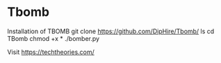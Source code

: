 # Tbomb

Installation of TBOMB
git clone https://github.com/DipHire/Tbomb/
ls
cd TBomb
chmod +x *
./bomber.py



Visit https://techtheories.com/ 
